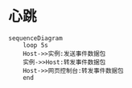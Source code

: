 # 心跳

```mermaid
sequenceDiagram
    loop 5s
    Host->>实例:发送事件数据包
    实例->>Host:转发事件数据包
    Host->>网页控制台:转发事件数据包
    end
```
